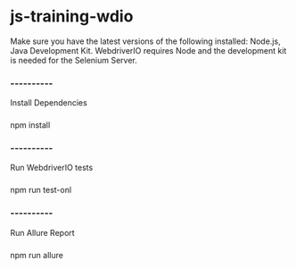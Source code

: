 # js-training-wdio

Make sure you have the latest versions of the following installed:
	Node.js,
	Java Development Kit.
WebdriverIO requires Node and the development kit is needed for the Selenium Server.
### ----------
Install Dependencies
### 

npm install
### ----------
Run WebdriverIO tests
### 

npm run test-onl
### ----------
Run Allure Report
### 

npm run allure

